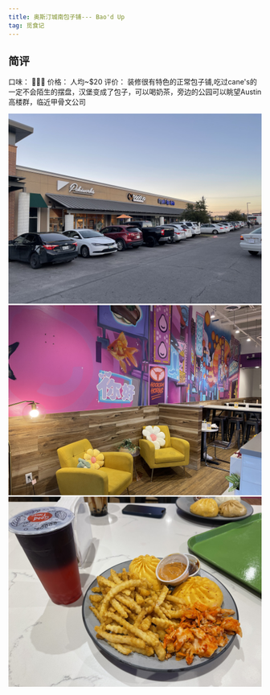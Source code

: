 ```yaml
---
title: 奥斯汀城南包子铺--- Bao'd Up
tag: 觅食记
---
```

## 简评
口味： 🌟🌟🌟
价格： 人均~$20
评价： 装修很有特色的正常包子铺,吃过cane's的一定不会陌生的摆盘，汉堡变成了包子，可以喝奶茶，旁边的公园可以眺望Austin高楼群，临近甲骨文公司

![pic1](奥斯汀晚饭乱找挑战1-Bao-d-up/baod1.png)
![涂鸦](奥斯汀晚饭乱找挑战1-Bao-d-up/baod2.png)
![牛肉包套餐](奥斯汀晚饭乱找挑战1-Bao-d-up/baod3.png)